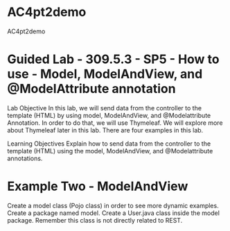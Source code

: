 # AC4pt2demo
AC4pt2demo

# Guided Lab - 309.5.3 - SP5 - How to use - Model, ModelAndView, and @ModelAttribute annotation

Lab Objective
In this lab, we will send data from the controller to the template (HTML) by using model, ModelAndView, and @Modelattribute Annotation. In order to do that, we will use Thymeleaf. We will explore more about Thymeleaf later in this lab. There are four examples in this lab.

Learning Objectives
Explain how to send data from the controller to the template (HTML) using the model, ModelAndView, and @Modelattribute annotations.


# Example Two - ModelAndView 
Create a model class (Pojo class) in order to see more dynamic examples.
Create a package named model. Create a User.java class inside the model package. Remember this class is not directly related to REST.
